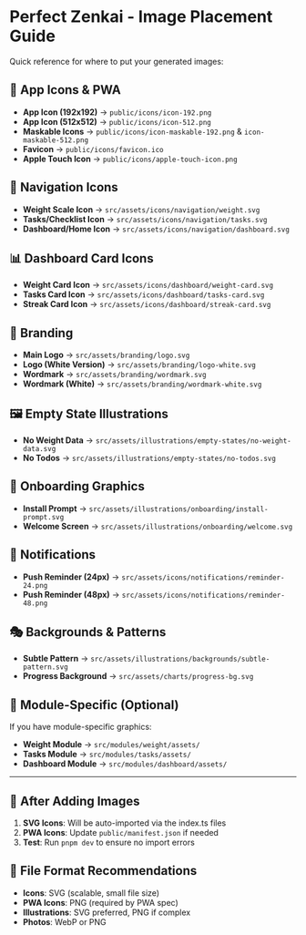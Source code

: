 # Perfect Zenkai - Image Placement Guide

Quick reference for where to put your generated images:

## 🎯 App Icons & PWA
- **App Icon (192x192)** → `public/icons/icon-192.png`
- **App Icon (512x512)** → `public/icons/icon-512.png`
- **Maskable Icons** → `public/icons/icon-maskable-192.png` & `icon-maskable-512.png`
- **Favicon** → `public/icons/favicon.ico`
- **Apple Touch Icon** → `public/icons/apple-touch-icon.png`

## 🧭 Navigation Icons
- **Weight Scale Icon** → `src/assets/icons/navigation/weight.svg`
- **Tasks/Checklist Icon** → `src/assets/icons/navigation/tasks.svg`
- **Dashboard/Home Icon** → `src/assets/icons/navigation/dashboard.svg`

## 📊 Dashboard Card Icons
- **Weight Card Icon** → `src/assets/icons/dashboard/weight-card.svg`
- **Tasks Card Icon** → `src/assets/icons/dashboard/tasks-card.svg`
- **Streak Card Icon** → `src/assets/icons/dashboard/streak-card.svg`

## 🎨 Branding
- **Main Logo** → `src/assets/branding/logo.svg`
- **Logo (White Version)** → `src/assets/branding/logo-white.svg`
- **Wordmark** → `src/assets/branding/wordmark.svg`
- **Wordmark (White)** → `src/assets/branding/wordmark-white.svg`

## 🖼️ Empty State Illustrations
- **No Weight Data** → `src/assets/illustrations/empty-states/no-weight-data.svg`
- **No Todos** → `src/assets/illustrations/empty-states/no-todos.svg`

## 🚀 Onboarding Graphics
- **Install Prompt** → `src/assets/illustrations/onboarding/install-prompt.svg`
- **Welcome Screen** → `src/assets/illustrations/onboarding/welcome.svg`

## 🔔 Notifications
- **Push Reminder (24px)** → `src/assets/icons/notifications/reminder-24.png`
- **Push Reminder (48px)** → `src/assets/icons/notifications/reminder-48.png`

## 🎭 Backgrounds & Patterns
- **Subtle Pattern** → `src/assets/illustrations/backgrounds/subtle-pattern.svg`
- **Progress Background** → `src/assets/charts/progress-bg.svg`

## 📁 Module-Specific (Optional)
If you have module-specific graphics:
- **Weight Module** → `src/modules/weight/assets/`
- **Tasks Module** → `src/modules/tasks/assets/`
- **Dashboard Module** → `src/modules/dashboard/assets/`

---

## 🔧 After Adding Images

1. **SVG Icons**: Will be auto-imported via the index.ts files
2. **PWA Icons**: Update `public/manifest.json` if needed
3. **Test**: Run `pnpm dev` to ensure no import errors

## 📝 File Format Recommendations
- **Icons**: SVG (scalable, small file size)
- **PWA Icons**: PNG (required by PWA spec)
- **Illustrations**: SVG preferred, PNG if complex
- **Photos**: WebP or PNG 
